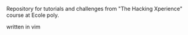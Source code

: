 Repository for tutorials and challenges from "The Hacking Xperience" course at Ecole poly.

written in vim
